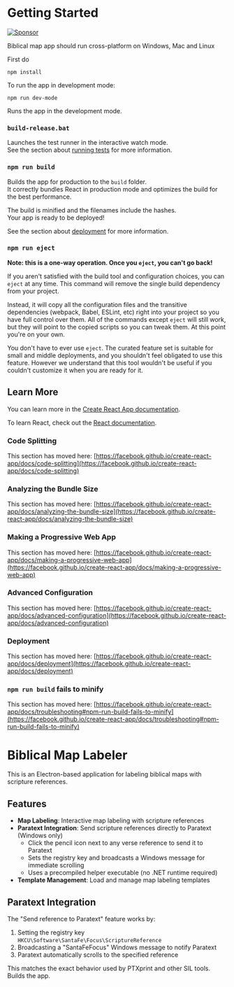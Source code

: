 # Getting Started

[![Sponsor](https://img.shields.io/badge/Sponsor-This%20Project-ff69b4?logo=GitHub%20Sponsors&logoColor=white)](FUNDING.md)

Biblical map app should run cross-platform on Windows, Mac and Linux

First do

`npm install`

To run the app in development mode:

`npm run dev-mode`

Runs the app in the development mode.

### `build-release.bat`

Launches the test runner in the interactive watch mode.\
See the section about [running tests](https://facebook.github.io/create-react-app/docs/running-tests) for more information.

### `npm run build`

Builds the app for production to the `build` folder.\
It correctly bundles React in production mode and optimizes the build for the best performance.

The build is minified and the filenames include the hashes.\
Your app is ready to be deployed!

See the section about [deployment](https://facebook.github.io/create-react-app/docs/deployment) for more information.

### `npm run eject`

**Note: this is a one-way operation. Once you `eject`, you can't go back!**

If you aren't satisfied with the build tool and configuration choices, you can `eject` at any time. This command will remove the single build dependency from your project.

Instead, it will copy all the configuration files and the transitive dependencies (webpack, Babel, ESLint, etc) right into your project so you have full control over them. All of the commands except `eject` will still work, but they will point to the copied scripts so you can tweak them. At this point you're on your own.

You don't have to ever use `eject`. The curated feature set is suitable for small and middle deployments, and you shouldn't feel obligated to use this feature. However we understand that this tool wouldn't be useful if you couldn't customize it when you are ready for it.

## Learn More

You can learn more in the [Create React App documentation](https://facebook.github.io/create-react-app/docs/getting-started).

To learn React, check out the [React documentation](https://reactjs.org/).

### Code Splitting

This section has moved here: [https://facebook.github.io/create-react-app/docs/code-splitting](https://facebook.github.io/create-react-app/docs/code-splitting)

### Analyzing the Bundle Size

This section has moved here: [https://facebook.github.io/create-react-app/docs/analyzing-the-bundle-size](https://facebook.github.io/create-react-app/docs/analyzing-the-bundle-size)

### Making a Progressive Web App

This section has moved here: [https://facebook.github.io/create-react-app/docs/making-a-progressive-web-app](https://facebook.github.io/create-react-app/docs/making-a-progressive-web-app)

### Advanced Configuration

This section has moved here: [https://facebook.github.io/create-react-app/docs/advanced-configuration](https://facebook.github.io/create-react-app/docs/advanced-configuration)

### Deployment

This section has moved here: [https://facebook.github.io/create-react-app/docs/deployment](https://facebook.github.io/create-react-app/docs/deployment)

### `npm run build` fails to minify

This section has moved here: [https://facebook.github.io/create-react-app/docs/troubleshooting#npm-run-build-fails-to-minify](https://facebook.github.io/create-react-app/docs/troubleshooting#npm-run-build-fails-to-minify)

# Biblical Map Labeler

This is an Electron-based application for labeling biblical maps with scripture references.

## Features

- **Map Labeling**: Interactive map labeling with scripture references
- **Paratext Integration**: Send scripture references directly to Paratext (Windows only)
  - Click the pencil icon next to any verse reference to send it to Paratext
  - Sets the registry key and broadcasts a Windows message for immediate scrolling
  - Uses a precompiled helper executable (no .NET runtime required)
- **Template Management**: Load and manage map labeling templates

## Paratext Integration

The "Send reference to Paratext" feature works by:
1. Setting the registry key `HKCU\Software\SantaFe\Focus\ScriptureReference`
2. Broadcasting a "SantaFeFocus" Windows message to notify Paratext
3. Paratext automatically scrolls to the specified reference

This matches the exact behavior used by PTXprint and other SIL tools.
Builds the app.
